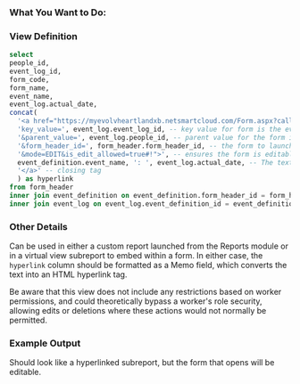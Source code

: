 ### What You Want to Do:

### View Definition
```sql
select
people_id,
event_log_id,
form_code, 
form_name,
event_name,
event_log.actual_date,
concat(
  '<a href="https://myevolvheartlandxb.netsmartcloud.com/Form.aspx?caller=Listing&', -- begin creating the hyperlink
  'key_value=', event_log.event_log_id, -- key value for form is the event_log_id. Also works for any table key that is a copy of the event_log_id (e.g., test_header_id)
  '&parent_value=', event_log.people_id, -- parent value for the form is people_id. Modify if another parent value is needed
  '&form_header_id=', form_header.form_header_id, -- the form to launch, based on the event definition
  '&mode=EDIT&is_edit_allowed=true#!">', -- ensures the form is editable when launched and closes the hyperlink tag
  event_definition.event_name, ': ', event_log.actual_date, -- The text to display in the link, event name and date
  '</a>' -- closing tag
  ) as hyperlink
from form_header
inner join event_definition on event_definition.form_header_id = form_header.form_header_id
inner join event_log on event_log.event_definition_id = event_definition.event_definition_id
```

### Other Details
Can be used in either a custom report launched from the Reports module or in a virtual view subreport to embed within a form. In either case, the `hyperlink` column should be formatted as a Memo field, which converts the text into an HTML hyperlink tag.

Be aware that this view does not include any restrictions based on worker permissions, and could theoretically bypass a worker's role security, allowing edits or deletions where these actions would not normally be permitted.

### Example Output
Should look like a hyperlinked subreport, but the form that opens will be editable.
